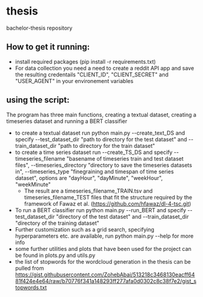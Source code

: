 # thesis
bachelor-thesis repository

## How to get it running:
- install required packages (pip install -r requirements.txt)
- For data collection you need a need to create a reddit API app and save the resulting credentails "CLIENT_ID", "CLIENT_SECRET" and "USER_AGENT" in your environement variables

## using the script:
The program has three main functions, creating a textual dataset, creating a timeseries dataset and running a BERT classifier
- to create a textual dataset run python main.py --create_text_DS and specify --test_dataset_dir "path to directory for the test dataset" and --train_dataset_dir "path to directory for the train dataset"
- to create a time series dataset run --create_TS_DS and specify --timeseries_filename "basename of timeseries train and test dataset files", --timeseries_directory "directory to save the timeseries datasets in", --timeseries_type "finegraining and timespan of time series dataset", options are "dayHour",  "dayMinute", "weekHour", "weekMinute"
  - The result are a timeseries_filename_TRAIN.tsv and timeseries_filename_TEST files that fit the structure required by the framework of Fawaz et al. (https://github.com/hfawaz/dl-4-tsc.git)
- To run a BERT classifier run python main.py --run_BERT and specify --test_dataset_dir "directory of the test dataset" and --train_dataset_dir "directory of the training dataset"
- Further customization such as a grid search, specifying hyperparameters etc. are available, run python main.py --help for more info
- some further utilities and plots that have been used for the project can be found in plots.py and utils.py 
- the list of stopwords for the wordcloud generation in the thesis can be pulled from https://gist.githubusercontent.com/ZohebAbai/513218c3468130eacff6481f424e4e64/raw/b70776f341a148293ff277afa0d0302c8c38f7e2/gist_stopwords.txt
